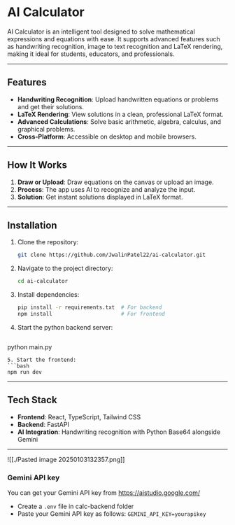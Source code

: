 # AI Calculator

AI Calculator is an intelligent tool designed to solve mathematical expressions and equations with ease. It supports advanced features such as handwriting recognition, image to text recognition and LaTeX rendering, making it ideal for students, educators, and professionals.

---

## Features

- **Handwriting Recognition**: Upload handwritten equations or problems and get their solutions.
- **LaTeX Rendering**: View solutions in a clean, professional LaTeX format.
- **Advanced Calculations**: Solve basic arithmetic, algebra, calculus, and graphical problems.
- **Cross-Platform**: Accessible on desktop and mobile browsers.

---

## How It Works

1. **Draw or Upload**: Draw equations on the canvas or upload an image.
2. **Process**: The app uses AI to recognize and analyze the input.
3. **Solution**: Get instant solutions displayed in LaTeX format.

---

## Installation

1. Clone the repository:
   ```bash
   git clone https://github.com/JwalinPatel22/ai-calculator.git
   ```
2. Navigate to the project directory:
   ```bash
   cd ai-calculator
   ```
3. Install dependencies:
   ```bash
   pip install -r requirements.txt  # For backend
   npm install                      # For frontend
   ```
4. Start the python backend server:
   ```bash
  python main.py
   ```
5. Start the frontend:
   ```bash
   npm run dev
   ```

---

## Tech Stack

- **Frontend**: React, TypeScript, Tailwind CSS
- **Backend**: FastAPI
- **AI Integration**: Handwriting recognition with Python Base64 alongside Gemini

---
![[./Pasted image 20250103132357.png]]
### Gemini API key
You can get your Gemini API key from https://aistudio.google.com/
- Create a `.env` file in calc-backend folder
- Paste your Gemini API key as follows:
		`GEMINI_API_KEY=yourapikey`
